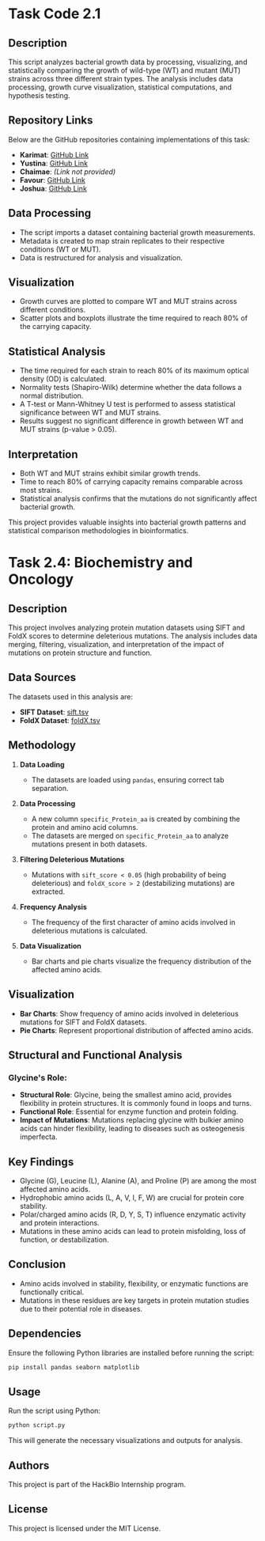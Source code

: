 # Task Code 2.1

## Description
This script analyzes bacterial growth data by processing, visualizing, and statistically comparing the growth of wild-type (WT) and mutant (MUT) strains across three different strain types. The analysis includes data processing, growth curve visualization, statistical computations, and hypothesis testing.

## Repository Links
Below are the GitHub repositories containing implementations of this task:

- **Karimat**: [GitHub Link](https://github.com/hardae/hackbio-biocoding-internship/blob/main/stage%202/stage%202%20karimah)
- **Yustina**: [GitHub Link](https://github.com/Yustina-Mayunga/HackBio_coding_Internship/tree/main/Stage-two-task)
- **Chaimae**: *(Link not provided)*
- **Favour**: [GitHub Link](https://github.com/Fabs247/hackbio_biocoding_intern/blob/main/stage_2_task)
- **Joshua**: [GitHub Link](https://github.com/RagingThunder99/Hackbio-biocoding-internship/tree/main/Stage%20Two)

## Data Processing
- The script imports a dataset containing bacterial growth measurements.
- Metadata is created to map strain replicates to their respective conditions (WT or MUT).
- Data is restructured for analysis and visualization.

## Visualization
- Growth curves are plotted to compare WT and MUT strains across different conditions.
- Scatter plots and boxplots illustrate the time required to reach 80% of the carrying capacity.

## Statistical Analysis
- The time required for each strain to reach 80% of its maximum optical density (OD) is calculated.
- Normality tests (Shapiro-Wilk) determine whether the data follows a normal distribution.
- A T-test or Mann-Whitney U test is performed to assess statistical significance between WT and MUT strains.
- Results suggest no significant difference in growth between WT and MUT strains (p-value > 0.05).

## Interpretation
- Both WT and MUT strains exhibit similar growth trends.
- Time to reach 80% of carrying capacity remains comparable across most strains.
- Statistical analysis confirms that the mutations do not significantly affect bacterial growth.

This project provides valuable insights into bacterial growth patterns and statistical comparison methodologies in bioinformatics.

# Task 2.4: Biochemistry and Oncology

## Description
This project involves analyzing protein mutation datasets using SIFT and FoldX scores to determine deleterious mutations. The analysis includes data merging, filtering, visualization, and interpretation of the impact of mutations on protein structure and function.

## Data Sources
The datasets used in this analysis are:
- **SIFT Dataset**: [sift.tsv](https://raw.githubusercontent.com/HackBio-Internship/public_datasets/main/R/datasets/sift.tsv)
- **FoldX Dataset**: [foldX.tsv](https://raw.githubusercontent.com/HackBio-Internship/public_datasets/main/R/datasets/foldX.tsv)

## Methodology
1. **Data Loading**
   - The datasets are loaded using `pandas`, ensuring correct tab separation.
   
2. **Data Processing**
   - A new column `specific_Protein_aa` is created by combining the protein and amino acid columns.
   - The datasets are merged on `specific_Protein_aa` to analyze mutations present in both datasets.

3. **Filtering Deleterious Mutations**
   - Mutations with `sift_score < 0.05` (high probability of being deleterious) and `foldX_score > 2` (destabilizing mutations) are extracted.

4. **Frequency Analysis**
   - The frequency of the first character of amino acids involved in deleterious mutations is calculated.

5. **Data Visualization**
   - Bar charts and pie charts visualize the frequency distribution of the affected amino acids.

## Visualization
- **Bar Charts**: Show frequency of amino acids involved in deleterious mutations for SIFT and FoldX datasets.
- **Pie Charts**: Represent proportional distribution of affected amino acids.

## Structural and Functional Analysis
### Glycine's Role:
- **Structural Role**: Glycine, being the smallest amino acid, provides flexibility in protein structures. It is commonly found in loops and turns.
- **Functional Role**: Essential for enzyme function and protein folding.
- **Impact of Mutations**: Mutations replacing glycine with bulkier amino acids can hinder flexibility, leading to diseases such as osteogenesis imperfecta.

## Key Findings
- Glycine (G), Leucine (L), Alanine (A), and Proline (P) are among the most affected amino acids.
- Hydrophobic amino acids (L, A, V, I, F, W) are crucial for protein core stability.
- Polar/charged amino acids (R, D, Y, S, T) influence enzymatic activity and protein interactions.
- Mutations in these amino acids can lead to protein misfolding, loss of function, or destabilization.

## Conclusion
- Amino acids involved in stability, flexibility, or enzymatic functions are functionally critical.
- Mutations in these residues are key targets in protein mutation studies due to their potential role in diseases.

## Dependencies
Ensure the following Python libraries are installed before running the script:
```bash
pip install pandas seaborn matplotlib
```

## Usage
Run the script using Python:
```bash
python script.py
```
This will generate the necessary visualizations and outputs for analysis.

## Authors
This project is part of the HackBio Internship program.

## License
This project is licensed under the MIT License.


